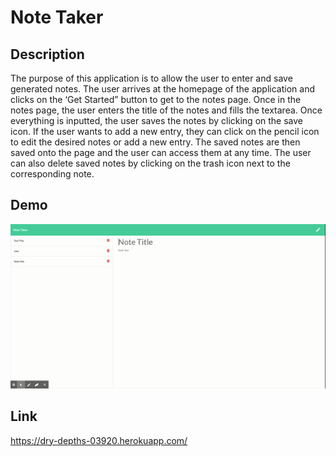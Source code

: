 # Note Taker

## Description
The purpose of this application is to allow the user to enter and save generated notes. The user arrives at the homepage of the application and clicks on the ‘Get Started” button to get to the notes page. Once in the notes page, the user enters the title of the notes and fills the textarea. Once everything is inputted, the user saves the notes by clicking on the save icon. If the user wants to add a new entry, they can click on the pencil icon to edit the desired notes or add a new entry. The saved notes are then saved onto the page and the user can access them at any time. The user can also delete saved notes by clicking on the trash icon next to the corresponding note.

## Demo
![Note-Taker Demo](https://github.com/inesr19/Note-Taker/blob/main/images/Note%20Taker.gif)

## Link
<https://dry-depths-03920.herokuapp.com/>